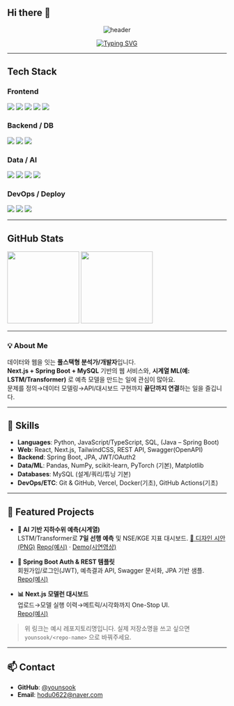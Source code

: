 ## Hi there 👋

<!--
**younsook/younsook** is a ✨ _special_ ✨ repository because its `README.md` (this file) appears on your GitHub profile.

Here are some ideas to get you started:

- 🔭 I’m currently working on ...
- 🌱 I’m currently learning ...
- 👯 I’m looking to collaborate on ...
- 🤔 I’m looking for help with ...
- 💬 Ask me about ...
- 📫 How to reach me: ...
- 😄 Pronouns: ...
- ⚡ Fun fact: ...
-->
<!-- 헤더 배너 -->
<p align="center">
  <img src="https://capsule-render.vercel.app/api?type=transparent&color=gradient&customColorList=0,2,2,5,30&height=300&section=header&text=Younsook's%20GitHub&fontSize=80&fontColor=d6ace6&animation=fadeIn" alt="header" />
</p>

<!-- 타이핑 효과 -->
<p align="center">
  <a href="https://git.io/typing-svg">
    <img src="https://readme-typing-svg.demolab.com/?lines=Data%20%26%20AI%20Enthusiast;Software%20Developer;I%20build%20useful%20web%20%26%20data%20products.&center=true&vCenter=true&pause=1200&size=24" alt="Typing SVG" />
  </a>
</p>

---

## Tech Stack

### Frontend
<p>
  <img src="https://img.shields.io/badge/HTML5-20232a.svg?style=for-the-badge&logo=html5&logoColor=E34F26" />
  <img src="https://img.shields.io/badge/CSS3-20232a.svg?style=for-the-badge&logo=css3&logoColor=1572B6" />
  <img src="https://img.shields.io/badge/JavaScript-20232a.svg?style=for-the-badge&logo=javascript&logoColor=F7DF1E" />
  <img src="https://img.shields.io/badge/React-20232a.svg?style=for-the-badge&logo=react&logoColor=61DAFB" />
  <img src="https://img.shields.io/badge/Next.js-20232a.svg?style=for-the-badge&logo=nextdotjs&logoColor=FFFFFF" />
</p>

### Backend / DB
<p>
  <img src="https://img.shields.io/badge/Spring%20Boot-20232a.svg?style=for-the-badge&logo=springboot&logoColor=6DB33F" />
  <img src="https://img.shields.io/badge/MySQL-20232a.svg?style=for-the-badge&logo=mysql&logoColor=4479A1" />
  <img src="https://img.shields.io/badge/REST%20API-20232a.svg?style=for-the-badge&logo=swagger&logoColor=85EA2D" />
</p>

### Data / AI
<p>
  <img src="https://img.shields.io/badge/Python-20232a.svg?style=for-the-badge&logo=python&logoColor=3776AB" />
  <img src="https://img.shields.io/badge/PyTorch-20232a.svg?style=for-the-badge&logo=pytorch&logoColor=EE4C2C" />
  <img src="https://img.shields.io/badge/scikit--learn-20232a.svg?style=for-the-badge&logo=scikitlearn&logoColor=F7931E" />
  <img src="https://img.shields.io/badge/Pandas-20232a.svg?style=for-the-badge&logo=pandas&logoColor=150458" />
</p>

### DevOps / Deploy
<p>
  <img src="https://img.shields.io/badge/Docker-20232a.svg?style=for-the-badge&logo=docker&logoColor=2496ED" />
  <img src="https://img.shields.io/badge/Vercel-20232a.svg?style=for-the-badge&logo=vercel&logoColor=FFFFFF" />
  <img src="https://img.shields.io/badge/GitHub%20Actions-20232a.svg?style=for-the-badge&logo=githubactions&logoColor=2088FF" />
</p>

---

## GitHub Stats
<p>
  <img src="https://github-readme-stats.vercel.app/api?username=younsook&show_icons=true&theme=transparent&hide_border=true&count_private=true" height="165" />
  <img src="https://github-readme-stats.vercel.app/api/top-langs/?username=younsook&layout=compact&theme=transparent&hide_border=true" height="165" />
</p>

<!-- 방문자 수(원하면 사용) -->
<!--
<p align="right">
  <img src="https://komarev.com/ghpvc/?username=younsook&style=flat-square" />
</p>
-->

---

### 💡 About Me
데이터와 웹을 잇는 **풀스택형 분석가/개발자**입니다.  
**Next.js + Spring Boot + MySQL** 기반의 웹 서비스와, **시계열 ML(예: LSTM/Transformer)** 로 예측 모델을 만드는 일에 관심이 많아요.  
문제를 정의→데이터 모델링→API/대시보드 구현까지 **끝단까지 연결**하는 일을 즐깁니다.

---

## 🔧 Skills
- **Languages**: Python, JavaScript/TypeScript, SQL, (Java – Spring Boot)
- **Web**: React, Next.js, TailwindCSS, REST API, Swagger(OpenAPI)
- **Backend**: Spring Boot, JPA, JWT/OAuth2
- **Data/ML**: Pandas, NumPy, scikit-learn, PyTorch (기본), Matplotlib
- **Databases**: MySQL (설계/쿼리/튜닝 기본)
- **DevOps/ETC**: Git & GitHub, Vercel, Docker(기초), GitHub Actions(기초)

---

## 📂 Featured Projects
- **🌊 AI 기반 지하수위 예측(시계열)**  
  LSTM/Transformer로 **7일 선행 예측** 및 NSE/KGE 지표 대시보드.
  [📄 디자인 시안(PNG)](https://github.com/younsook/ai-dashboard/blob/main/docs/design/dashboard-2025-10-16T04-13-07-964Z.png)
  [Repo(예시)](https://github.com/younsook/groundwater-prediction) · [Demo(시연영상)](https://www.awesomescreenshot.com/video/45335614?key=22b6bf02e01734f2ad832fc28d025077)

- **🔐 Spring Boot Auth & REST 템플릿**  
  회원가입/로그인(JWT), 예측결과 API, Swagger 문서화, JPA 기반 샘플.  
  [Repo(예시)](https://github.com/younsook/springboot-rest-starter)

- **📊 Next.js 모델런 대시보드**  
  업로드→모델 실행 이력→메트릭/시각화까지 One-Stop UI.  
  [Repo(예시)](https://github.com/younsook/ai-dashboard)

> 위 링크는 예시 레포지토리명입니다. 실제 저장소명을 쓰고 싶으면 `younsook/<repo-name>` 으로 바꿔주세요.

---

## 📫 Contact
- **GitHub**: [@younsook](https://github.com/younsook)
- **Email**: <!-- TODO: 이메일 공개 시 아래 주소를 본인 것으로 교체하세요 --> hodu0622@naver.com

